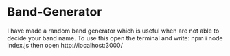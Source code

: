 # Band-Generator
I have made a random band generator which is useful when are not able to decide your band name.
To use this open the terminal and write:
npm i 
node index.js
then open http://localhost:3000/
